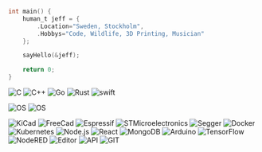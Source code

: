 ```c
int main() {
    human_t jeff = {
        .Location="Sweden, Stockholm",
        .Hobbys="Code, Wildlife, 3D Printing, Musician"
    };

    sayHello(&jeff);

    return 0;
}
```

![C](https://img.shields.io/badge/-C-000?&logo=C)
![C++](https://img.shields.io/badge/-C++-000?&logo=C++)
![Go](https://img.shields.io/badge/-Go-000?&logo=Go)
![Rust](https://img.shields.io/badge/-Rust-000?&logo=Rust)
![swift](https://img.shields.io/badge/-swift-000?&logo=swift)

![OS](https://img.shields.io/badge/-Linux-000?&logo=Linux)
![OS](https://img.shields.io/badge/-macOS-000?&logo=apple)

![KiCad](https://img.shields.io/badge/-KiCad-000?&logo=KiCad)
![FreeCad](https://img.shields.io/badge/-FreeCad-000?&logo=FreeCad)
![Espressif](https://img.shields.io/badge/-Espressif-000?&logo=Espressif)
![STMicroelectronics](https://img.shields.io/badge/-STMicroelectronics-000?&logo=STMicroelectronics)
![Segger](https://img.shields.io/badge/-Segger-000?&logo=Segger)
![Docker](https://img.shields.io/badge/-Docker-000?&logo=Docker)
![Kubernetes](https://img.shields.io/badge/-Kubernetes-000?&logo=Kubernetes)
![Node.js](https://img.shields.io/badge/-Node.js-000?&logo=node.js)
![React](https://img.shields.io/badge/-React-000?&logo=React)
![MongoDB](https://img.shields.io/badge/-MongoDB-000?&logo=MongoDB)
![Arduino](https://img.shields.io/badge/-Arduino-000?&logo=Arduino)
![TensorFlow](https://img.shields.io/badge/-TensorFlow-000?&logo=TensorFlow)
![NodeRED](https://img.shields.io/badge/-NodeRED-000?&logo=NodeRED)
![Editor](https://img.shields.io/badge/-VSCode-000?&logo=visual-studio-code)
![API](https://img.shields.io/badge/-Insomnia-000?&logo=insomnia)
![GIT](https://img.shields.io/badge/-GIT-000?&logo=GIT)
